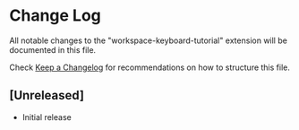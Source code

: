 # Change Log

All notable changes to the "workspace-keyboard-tutorial" extension will be documented in this file.

Check [Keep a Changelog](http://keepachangelog.com/) for recommendations on how to structure this file.

## [Unreleased]

- Initial release